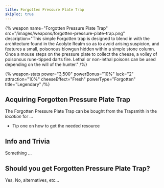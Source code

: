 ```yaml
---
title: Forgotten Pressure Plate Trap
skipToc: true
---
```


{% weapon
 name="Forgotten Pressure Plate Trap"
 src="/images/weapons/forgotten-pressure-plate-trap.png"
 description="This simple Forgotten trap is designed to blend in with the architecture found in the Acolyte Realm so as to avoid arising suspicion, and features a small, poisonous blowgun hidden within a simple stone column. Once a mouse steps on the pressure plate to collect the cheese, a volley of poisonous rune-tipped darts fire. Lethal or non-lethal poisons can be used depending on the will of the hunter."
/%}

{% weapon-stats
 power="3,500"
 powerBonus="10%"
 luck="2"
 attraction="10%"
 cheeseEffect="Fresh"
 powerType="Forgotten"
 title="Legendary"
/%}

## Acquiring Forgotten Pressure Plate Trap

The Forgotten Pressure Plate Trap can be bought from the Trapsmith in the *location* for ...

- Tip one on how to get the needed resource

## Info and Trivia

Something ...

## Should you get Forgotten Pressure Plate Trap?

Yes, No, alternatives, etc...
